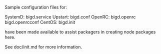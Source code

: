 Sample configuration files for:

SystemD: bigd.service
Upstart: bigd.conf
OpenRC:  bigd.openrc
         bigd.openrcconf
CentOS:  bigd.init

have been made available to assist packagers in creating node packages here.

See doc/init.md for more information.
